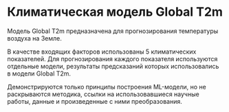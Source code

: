 # Климатическая модель Global T2m
<p>Модель Global T2m предназначена для прогнозирования температуры воздуха на Земле.</p>
<p>В качестве входящих факторов использованы 5 климатических показателей. Для прогнозирования каждого показателя используются отдельные модели, результаты предсказаний которых использовались в модели Global T2m.</p>
<p>Демонстрируются только принципы построения ML-модели, но не раскрываются методика, ссылки на использовавшиеся научные работы, данные и произведенные с ними преобразования.</p>
